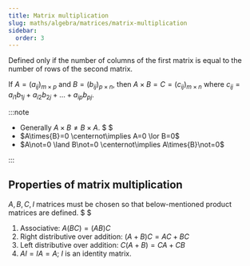 ```yaml
---
title: Matrix multiplication
slug: maths/algebra/matrices/matrix-multiplication
sidebar:
  order: 3
---
```


Defined only if the number of columns of the first matrix is equal to the number
of rows of the second matrix.

If $A=(a_{ij})_{m\times{p}}$ and $B=(b_{ij})_{p\times{n}}$, then
$A\times{B}=C=(c_{ij})_{m\times{n}}$ where
$c_{ij} = a_{i1}b_{1j} + a_{i2}b_{2j} + \dots + a_{ip}b_{pj}$.

:::note

- Generally $A\times{B}\not=B\times{A}$. $ $
- $A\times{B}=0 \centernot\implies A=0 \lor B=0$
- $A\not=0 \land B\not=0 \centernot\implies A\times{B}\not=0$

:::

## Properties of matrix multiplication

$A,B,C,I$ matrices must be chosen so that below-mentioned product matrices are
defined. $ $

1. Associative: $A(BC) = (AB)C$
2. Right distributive over addition: $(A+B)C=AC+BC$
3. Left distributive over addition: $C(A+B)=CA+CB$
4. $AI=IA=A$; $I$ is an identity matrix.
